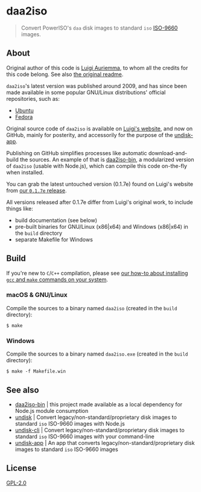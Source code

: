 # daa2iso

> Convert PowerISO's `daa` disk images to standard `iso` [ISO-9660](https://en.wikipedia.org/wiki/ISO_9660) images.


## About

Original author of this code is [Luigi Auriemma](http://aluigi.org), to whom all the credits for this code belong. See also [the original readme](https://github.com/undisk/daa2iso/blob/master/daa2iso.txt).

`daa2iso`'s latest version was published around 2009, and has since been made available in some popular GNU/Linux distributions' official repositories, such as:

* [Ubuntu](https://packages.ubuntu.com/xenial/daa2iso)
* [Fedora](https://admin.fedoraproject.org/pkgdb/package/rpms/daa2iso/)

Original source code of `daa2iso` is available on [Luigi's website](http://aluigi.altervista.org/mytoolz.htm#daa2iso), and now on GitHub, mainly for posterity, and accessorily for the purpose of the [undisk-app](https://https://github.com/undisk/undisk-app).

Publishing on GitHub simplifies processes like automatic download-and-build the sources. An example of that is [daa2iso-bin](https://github.com/undisk/daa2iso-bin), a modularized version of `daa2iso` (usable with Node.js), which can compile this code on-the-fly when installed.

You can grab the latest untouched version (0.1.7e) found on Luigi's website from [our `0.1.7e` release](https://github.com/undisk/cdi2iso/releases/tag/0.1.7e).

All versions released after 0.1.7e differ from Luigi's original work, to include things like:

* build documentation (see below)
* pre-built binaries for GNU/Linux (x86|x64) and Windows (x86|x64) in the `build` directory
* separate Makefile for Windows


## Build

If you're new to `C`/`C++` compilation, please see [our how-to about installing `gcc` and `make` commands on your system](https://github.com/undisk/guides/blob/master/install-gcc-make.md).

### macOS & GNU/Linux

Compile the sources to a binary named `daa2iso` (created in the `build` directory):

```
$ make
```

### Windows

Compile the sources to a binary named `daa2iso.exe` (created in the `build` directory):

```
$ make -f Makefile.win
```


## See also

* [daa2iso-bin](https://github.com/undisk/daa2iso-bin) | this project made available as a local dependency for Node.js module consumption
* [undisk](https://github.com/undisk/undisk) | Convert legacy/non-standard/proprietary disk images to standard `iso` ISO-9660 images with Node.js
* [undisk-cli](https://github.com/undisk/undisk-cli) | Convert legacy/non-standard/proprietary disk images to standard `iso` ISO-9660 images with your command-line
* [undisk-app](https://github.com/undisk/undisk-app) | An app that converts legacy/non-standard/proprietary disk images to standard `iso` ISO-9660 images


## License

[GPL-2.0](https://github.com/undisk/daa2iso/blob/master/licence)
